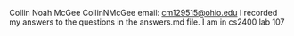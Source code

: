 Collin Noah McGee
CollinNMcGee
email: cm129515@ohio.edu
I recorded my answers to the questions in the answers.md file.
I am in cs2400 lab 107
